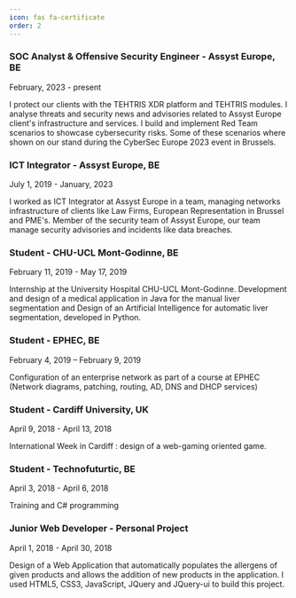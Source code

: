 ```yaml
---
icon: fas fa-certificate
order: 2
---
```


### SOC Analyst & Offensive Security Engineer - Assyst Europe, BE
February, 2023 - present

I protect our clients with the TEHTRIS XDR platform and TEHTRIS modules. 
I analyse threats and security news and advisories related to Assyst Europe client's infrastructure and services.
I build and implement Red Team scenarios to showcase cybersecurity risks. 
Some of these scenarios where shown on our stand during the CyberSec Europe 2023 event in Brussels.

### ICT Integrator - Assyst Europe, BE
July 1, 2019 - January, 2023

I worked as ICT Integrator at Assyst Europe in a team, managing networks infrastructure of clients like Law Firms, European Representation in Brussel and PME's. Member of the security team of Assyst Europe, our team manage security advisories and incidents like data breaches.

### Student - CHU-UCL Mont-Godinne, BE 
February 11, 2019 - May 17, 2019

Internship at the University Hospital CHU-UCL Mont-Godinne. Development and design of a medical application in Java for the manual liver segmentation and Design of an Artificial Intelligence for automatic liver segmentation, developed in Python.

### Student - EPHEC, BE
February 4, 2019 – February 9, 2019

Configuration of an enterprise network as part of a course at EPHEC (Network diagrams, patching, routing, AD, DNS and DHCP services)

### Student - Cardiff University, UK
April 9, 2018 - April 13, 2018

International Week in Cardiff : design of a web-gaming oriented game.

### Student - Technofuturtic, BE
April 3, 2018 - April 6, 2018

Training and C# programming

### Junior Web Developer - Personal Project
April 1, 2018 - April 30, 2018

Design of a Web Application that automatically populates the allergens of given products and allows the addition of new products in the application. 
I used HTML5, CSS3, JavaScript, JQuery and JQuery-ui to build this project.